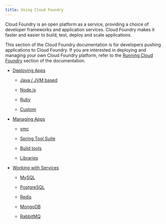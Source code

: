 ```yaml
---
title: Using Cloud Foundry
---
```


Cloud Foundry is an open platform as a service, providing a choice of developer frameworks and application services. Cloud Foundry makes it faster and easier to build, test, deploy and scale applications.

This section of the Cloud Foundry documentation is for developers pushing applications to Cloud Foundry. If you are interested in deploying and managing your own Cloud Foundry platform, refer to the [Running Cloud Foundry](/docs/running/index.html) section of the documentation. 

* [Deploying Apps](deploying-apps/index.html)

  * [Java / JVM based](deploying-apps/jvm/index.html)

  * [Node.js](deploying-apps/javascript/index.html)

  * [Ruby](deploying-apps/ruby/index.html)

  * [Custom](deploying-apps/custom/index.html)

* [Managing Apps](managing-apps/index.html)

  * [vmc](managing-apps/vmc/index.html)

  * [Spring Tool Suite](managing-apps/sts/index.html)
 
  * [Build tools](managing-apps/build-tools/index.html)

  * [Libraries](managing-apps/libs/index.html)

* [Working with Services](working-with-services/index.html)

  * [MySQL](working-with-services/relational-db/mysql.html)

  * [PostgreSQL](working-with-services/relational-db/postgresql.html)

  * [Redis](working-with-services/key-value-store/redis.html)

  * [MongoDB](working-with-services/key-value-store/mongodb.html)

  * [RabbitMQ](working-with-services/message-queue/rabbit.html)


